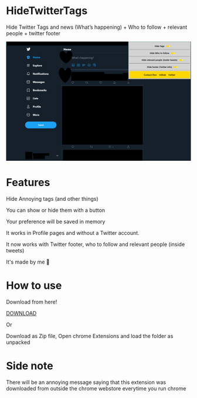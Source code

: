 # HideTwitterTags
Hide Twitter Tags and news (What’s happening) + Who to follow + relevant people + twitter footer


![Screenshot](https://github.com/Sal7one/HideTwitterTags/blob/master/newscreenshot.png?raw=true)

# Features


Hide Annoying tags (and other things)

You can show or hide them with a button

Your preference will be saved in memory
  
 It works in Profile pages and without a Twitter account.
 
 It now works with Twitter footer, who to follow and relevant people (inside tweets) 

It's made by me 💅



# How to use

Download from here! 

[DOWNLOAD](https://chrome.google.com/webstore/detail/twitter-tags-hider/njfgdkckokikphjhheihclmnjnbchfci)

Or 


Download as Zip file, Open chrome Extensions and load the folder as unpacked 

# Side note

There will be an annoying message saying that this extension was downloaded from outside the chrome webstore everytime you run chrome
